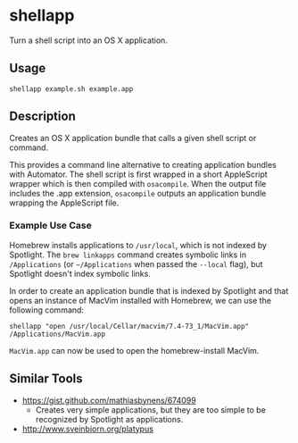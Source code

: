 # shellapp

Turn a shell script into an OS X application.

## Usage

    shellapp example.sh example.app

## Description

Creates an OS X application bundle that calls a given shell script or
command.

This provides a command line alternative to creating application bundles with
Automator. The shell script is first wrapped in a short AppleScript
wrapper which is then compiled with `osacompile`. When the output file
includes the .app extension, `osacompile` outputs an application bundle
wrapping the AppleScript file.

### Example Use Case

Homebrew installs applications to `/usr/local`, which is not indexed by
Spotlight. The `brew linkapps` command creates symbolic links in
`/Applications` (or `~/Applications` when passed the `--local` flag),
but Spotlight doesn't index symbolic links.

In order to create an application bundle that is indexed by Spotlight
and that opens an instance of MacVim installed with Homebrew, we can use
the following command:

    shellapp "open /usr/local/Cellar/macvim/7.4-73_1/MacVim.app" /Applications/MacVim.app

`MacVim.app` can now be used to open the homebrew-install MacVim.

## Similar Tools

- https://gist.github.com/mathiasbynens/674099
  - Creates very simple applications, but they are too simple to be
    recognized by Spotlight as applications.
- http://www.sveinbjorn.org/platypus
